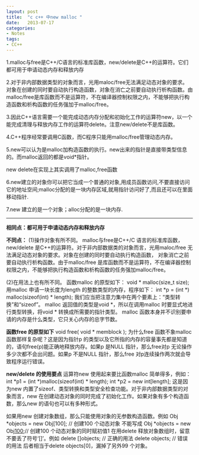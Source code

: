 ```yaml
---
layout: post
title:  "c c++ 中new malloc "
date:   2013-07-17
categories: 
- Notes 
tags:
- CC++
---
```


1.malloc与free是C++/C语言的标准库函数，new/delete是C++的运算符。它们都可用于申请动态内存和释放内存

2.对于非内部数据类型的对象而言，光用maloc/free无法满足动态对象的要求。对象在创建的同时要自动执行构造函数，对象在消亡之前要自动执行析构函数。由malloc/free是库函数而不是运算符，不在编译器控制权限之内，不能够把执行构造函数和析构函数的任务强加于malloc/free。

3.因此C++语言需要一个能完成动态内存分配和初始化工作的运算符new，以一个能完成清理与释放内存工作的运算符delete。注意new/delete不是库函数。 

4.C++程序经常要调用C函数，而C程序只能用malloc/free管理动态内存。 

5.new可以认为是malloc加构造函数的执行。new出来的指针是直接带类型信息的。而malloc返回的都是void*指针。

new delete在实现上其实调用了malloc,free函数

6.new建立的对象你可以把它当成一个普通的对象,用成员函数访问,不要直接访问它的地址空间;malloc分配的是一块内存区域,就用指针访问好了,而且还可以在里面移动指针.

7.new 建立的是一个对象；alloc分配的是一块内存.

***************************************

**相同点：都可用于申请动态内存和释放内存**

**不同点：** 
(1)操作对象有所不同。 
malloc与free是C++/C 语言的标准库函数，new/delete 是C++的运算符。对于非内部数据类的对象而言，光用maloc/free 无法满足动态对象的要求。对象在创建的同时要自动执行构造函数， 对象消亡之前要自动执行析构函数。由于malloc/free 是库函数而不是运算符，不在编译器控制权限之内，不能够把执行构造函数和析构函数的任务强加malloc/free。

(2)在用法上也有所不同。 
函数malloc 的原型如下： 
void * malloc(size_t size); 
用malloc 申请一块长度为length 的整数类型的内存，程序如下： 
int *p = (int *) malloc(sizeof(int) * length); 
我们应当把注意力集中在两个要素上：“类型转换”和“sizeof”。 
malloc 返回值的类型是void *，所以在调用malloc 时要显式地进行类型转换，将void * 转换成所需要的指针类型。 
malloc 函数本身并不识别要申请的内存是什么类型，它只关心内存的总字节数。

**函数free 的原型如下** 
void free( void * memblock ); 
为什么free 函数不象malloc 函数那样复杂呢？这是因为指针p 的类型以及它所指的内存的容量事先都是知道的，语句free(p)能正确地释放内存。如果p 是NULL 指针，那么free对p 无论操作多少次都不会出问题。如果p 不是NULL 指针，那么free 对p连续操作两次就会导致程序运行错误。

**new/delete 的使用要点**
运算符new 使用起来要比函数malloc 简单得多，例如： 
int *p1 = (int *)malloc(sizeof(int) * length); 
int *p2 = new int[length]; 
这是因为new 内置了sizeof、类型转换和类型安全检查功能。对于非内部数据类型的对象而言，new 在创建动态对象的同时完成了初始化工作。如果对象有多个构造函数，那么new 的语句也可以有多种形式。

如果用new 创建对象数组，那么只能使用对象的无参数构造函数。例如 
Obj *objects = new Obj[100]; // 创建100 个动态对象 
不能写成 
Obj *objects = new Obj[100](1);// 创建100 个动态对象的同时赋初值1 
在用delete 释放对象数组时，留意不要丢了符号‘[]’。例如 
delete []objects; // 正确的用法 
delete objects; // 错误的用法 
后者相当于delete objects[0]，漏掉了另外99 个对象。
